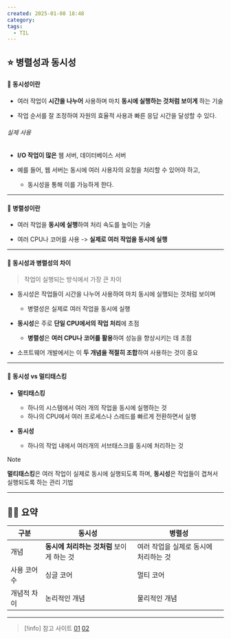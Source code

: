 ```yaml
---
created: 2025-01-08 18:48
category: 
tags:
  - TIL
---
```

## ⭐ 병렬성과 동시성
#### 🍪 동시성이란
- 여러 작업이 **시간을 나누어** 사용하며 마치 **동시에 실행하는 것처럼 보이게** 하는 기술

- 작업 순서를 잘 조정하여 자원의 효율적 사용과 빠른 응답 시간을 달성할 수 있다.

###### 실제 사용
- **I/O 작업이 많은** 웹 서버, 데이터베이스 서버

- 예를 들어, 웹 서버는 동시에 여러 사용자의 요청을 처리할 수 있어야 하고,
	- 동시성을 통해 이를 가능하게 한다.
---
#### 🍪 병렬성이란
- 여러 작업을 **동시에 실행**하여 처리 속도를 높이는 기술

- 여러 CPU나 코어를 사용 -> **실제로 여러 작업을 동시에 실행**
---
#### 🍪 동시성과 병렬성의 차이
> 작업이 실행되는 방식에서 가장 큰 차이

- 동시성은 작업들이 시간을 나누어 사용하여 마치 동시에 실행되는 것처럼 보이며
	- 병렬성은 실제로 여러 작업을 동시에 실행

- **동시성**은 주로 **단일 CPU에서의 작업 처리**에 초점
	- **병렬성**은 **여러 CPU나 코어를 활용**하여 성능을 향상시키는 데 초점

- 소프트웨어 개발에서는 이 **두 개념을 적절히 조합**하여 사용하는 것이 중요
---
#### 🍪 동시성 vs 멀티태스킹
- **멀티태스킹**
	- 하나의 시스템에서 여러 개의 작업을 동시에 실행하는 것
	- 하나의 CPU에서 여러 프로세스나 스레드를 빠르게 전환하면서 실행

- **동시성**
	- 하나의 작업 내에서 여러개의 서브태스크를 동시에 처리하는 것 


> [!NOTE] 
> **멀티태스킹**은 여러 작업이 실제로 동시에 실행되도록 하며, **동시성**은 작업들이 겹쳐서 실행되도록 하는 관리 기법

---
## 🧙‍♂️ 요약

| 구분      | 동시성                           | 병렬성                          |
| ------- | ----------------------------- | ---------------------------- |
| 개념      | **동시에 처리하는 것처럼** 보이게 하는 것     | 여러 작업을 실제로 동시에 처리하는 것        |
| 사용 코어 수 | 싱글 코어                         | 멀티 코어                        |
| 개념적 차이  | 논리적인 개념                       | 물리적인 개념                      |

---
> [!info] 참고 사이트
> [01](https://velog.io/@kwontae1313/%EB%8F%99%EC%8B%9C%EC%84%B1%EA%B3%BC-%EB%B3%91%EB%A0%AC%EC%84%B1%EC%9D%98-%EA%B0%9C%EB%85%90%EA%B3%BC-%EC%B0%A8%EC%9D%B4)
> [02](https://f-lab.kr/insight/understanding-concurrency-and-parallelism?gad_source=1)
 
